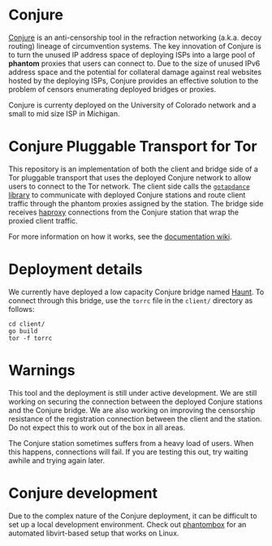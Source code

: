 # Conjure

[Conjure](https://jhalderm.com/pub/papers/conjure-ccs19.pdf) is an anti-censorship tool in the refraction networking (a.k.a. decoy routing) lineage of circumvention systems. The key innovation of Conjure is to turn the unused IP address space of deploying ISPs into a large pool of **phantom** proxies that users can connect to. Due to the size of unused IPv6 address space and the potential for collateral damage against real websites hosted by the deploying ISPs, Conjure provides an effective solution to the problem of censors enumerating deployed bridges or proxies.

Conjure is currenty deployed on the University of Colorado network and a small to mid size ISP in Michigan.

# Conjure Pluggable Transport for Tor

This repository is an implementation of both the client and bridge side of a Tor pluggable transport that uses the deployed Conjure network to allow users to connect to the Tor network. The client side calls the [`gotapdance` library](https://github.com/refraction-networking/gotapdance) to communicate with deployed Conjure stations and route client traffic through the phantom proxies assigned by the station. The bridge side receives [haproxy](https://www.haproxy.org/download/1.8/doc/proxy-protocol.txt) connections from the Conjure station that wrap the proxied client traffic.

For more information on how it works, see the [documentation wiki](https://gitlab.torproject.org/tpo/anti-censorship/pluggable-transports/conjure/-/wikis/How-it-Works).

# Deployment details

We currently have deployed a low capacity Conjure bridge named [Haunt](https://metrics.torproject.org/rs.html#details/A84C946BF4E14E63A3C92E140532A4594F2C24CD). To connect through this bridge, use the `torrc` file in the `client/` directory as follows:

```
cd client/
go build
tor -f torrc
```

# Warnings

This tool and the deployment is still under active development. We are still working on securing the connection between the deployed Conjure stations and the Conjure bridge. We are also working on improving the censorship resistance of the registration connection between the client and the station. Do not expect this to work out of the box in all areas.

The Conjure station sometimes suffers from a heavy load of users. When this happens, connections will fail. If you are testing this out, try waiting awhile and trying again later.

# Conjure development

Due to the complex nature of the Conjure deployment, it can be difficult to set up a local development environment. Check out [phantombox](https://gitlab.torproject.org/cohosh/phantombox) for an automated libvirt-based setup that works on Linux.
